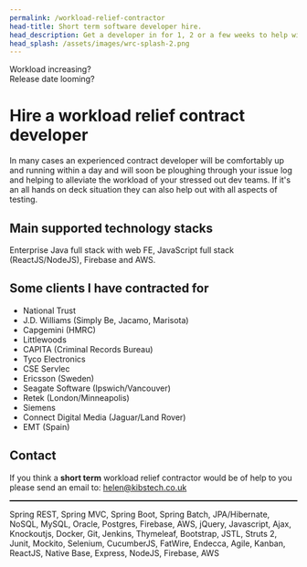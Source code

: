 ```yaml
---
permalink: /workload-relief-contractor
head-title: Short term software developer hire. 
head_description: Get a developer in for 1, 2 or a few weeks to help with workload.
head_splash: /assets/images/wrc-splash-2.png
---
```

<div class="splash">
<div class="h1">Workload increasing?</div>

<div class="h2">Release date looming?</div>


<div class="hmj-home-icon"><i class="far fa-tired" style="color:#c00"></i></div>

</div>


# Hire a workload relief contract developer

In many cases an experienced contract developer
will be comfortably up and running within a day 
and will soon be
 ploughing through your issue log and 
 helping to alleviate the workload of your 
stressed out dev teams. If it's an all hands on 
deck situation they can also help out with all aspects of
 testing.

## Main supported technology stacks

Enterprise Java full stack with web FE, JavaScript full stack (ReactJS/NodeJS), Firebase and AWS.

## Some clients I have contracted for

- National Trust
- J.D. Williams (Simply Be, Jacamo, Marisota)
- Capgemini (HMRC)
- Littlewoods
- CAPITA (Criminal Records Bureau)
- Tyco Electronics
- CSE Servlec
- Ericsson (Sweden)
- Seagate Software (Ipswich/Vancouver)
- Retek (London/Minneapolis)
- Siemens
- Connect Digital Media (Jaguar/Land Rover)
- EMT (Spain)

## Contact

If you think a **short term** workload relief contractor
would be of help to you please send an email to:
<a href="mailto:helen@kibstech.co.uk">helen@kibstech.co.uk</a>




<hr style='border-top:1px solid #000' />
<p class="small" >
Spring REST, Spring MVC, Spring Boot, Spring Batch,
JPA/Hibernate, NoSQL, MySQL, Oracle, Postgres,
Firebase, AWS,
jQuery, Javascript, Ajax, Knockoutjs,
Docker, Git, Jenkins,
Thymeleaf, Bootstrap,  JSTL, Struts 2,
Junit, Mockito, Selenium, CucumberJS,
FatWire, Endecca,
Agile, Kanban, ReactJS, Native Base, Express, NodeJS, Firebase, AWS
</p>
